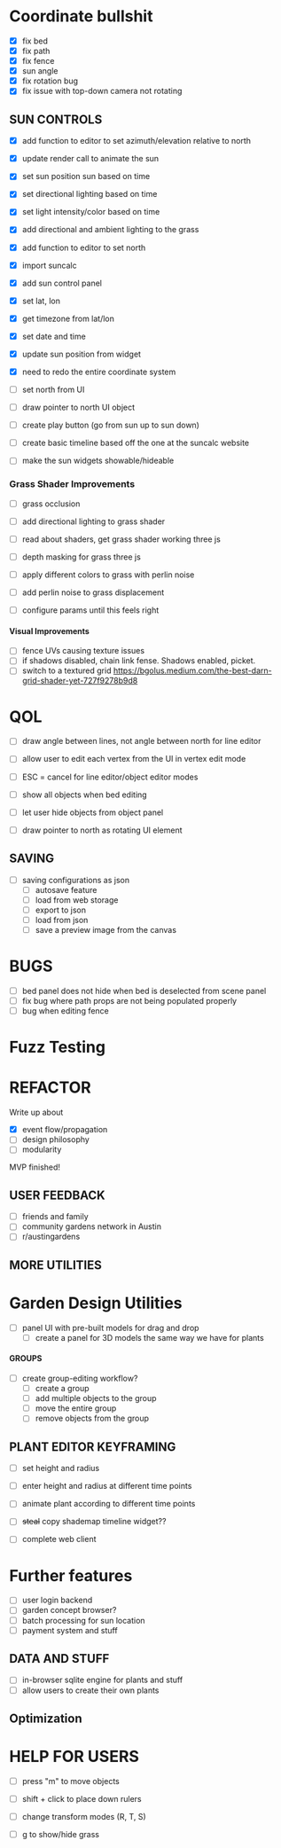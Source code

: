 # Coordinate bullshit
- [x] fix bed
- [x] fix path
- [x] fix fence
- [x] sun angle
- [x] fix rotation bug
- [x] fix issue with top-down camera not rotating

## SUN CONTROLS
- [x] add function to editor to set azimuth/elevation relative to north
- [x] update render call to animate the sun
- [x] set sun position sun based on time
- [x] set directional lighting based on time
- [x] set light intensity/color based on time
- [x] add directional and ambient lighting to the grass

- [x] add function to editor to set north
- [x] import suncalc
- [x] add sun control panel
- [x] set lat, lon
- [x] get timezone from lat/lon
- [x] set date and time
- [x] update sun position from widget

- [x] need to redo the entire coordinate system

- [ ] set north from UI
- [ ] draw pointer to north UI object

- [ ] create play button (go from sun up to sun down)
- [ ] create basic timeline based off the one at the suncalc website
- [ ] make the sun widgets showable/hideable

### Grass Shader Improvements
- [ ] grass occlusion
- [ ] add directional lighting to grass shader
- [ ] read about shaders, get grass shader working three js
- [ ] depth masking for grass three js
- [ ] apply different colors to grass with perlin noise
- [ ] add perlin noise to grass displacement

- [ ] configure params until this feels right

#### Visual Improvements
- [ ] fence UVs causing texture issues
- [ ] if shadows disabled, chain link fense. Shadows enabled, picket.
- [ ] switch to a textured grid
https://bgolus.medium.com/the-best-darn-grid-shader-yet-727f9278b9d8

# QOL
- [ ] draw angle between lines, not angle between north for line editor
- [ ] allow user to edit each vertex from the UI in vertex edit mode
- [ ] ESC = cancel for line editor/object editor modes
- [ ] show all objects when bed editing

- [ ] let user hide objects from object panel

- [ ] draw pointer to north as rotating UI element

## SAVING
- [ ] saving configurations as json
    - [ ] autosave feature
    - [ ] load from web storage
    - [ ] export to json
    - [ ] load from json
    - [ ] save a preview image from the canvas

# BUGS
- [ ] bed panel does not hide when bed is deselected from scene panel
- [ ] fix bug where path props are not being populated properly
- [ ] bug when editing fence

# Fuzz Testing

# REFACTOR

Write up about 
- [x] event flow/propagation
- [ ] design philosophy
- [ ] modularity

MVP finished!

## USER FEEDBACK
- [ ] friends and family
- [ ] community gardens network in Austin
- [ ] r/austingardens

## MORE UTILITIES

# Garden Design Utilities
- [ ] panel UI with pre-built models for drag and drop
    - [ ] create a panel for 3D models the same way we have for plants

#### GROUPS
- [ ] create group-editing workflow?
    - [ ] create a group
    - [ ] add multiple objects to the group
    - [ ] move the entire group
    - [ ] remove objects from the group

## PLANT EDITOR KEYFRAMING
- [ ] set height and radius
- [ ] enter height and radius at different time points
- [ ] animate plant according to different time points

- [ ] ~~steal~~ copy shademap timeline widget??

- [ ] complete web client


# Further features
- [ ] user login backend
- [ ] garden concept browser?
- [ ] batch processing for sun location
- [ ] payment system and stuff

## DATA AND STUFF
- [ ] in-browser sqlite engine for plants and stuff
- [ ] allow users to create their own plants

## Optimization

# HELP FOR USERS
- [ ] press "m" to move objects
- [ ] shift + click to place down rulers
- [ ] change transform modes (R, T, S)
- [ ] g to show/hide grass

